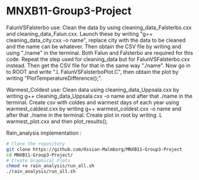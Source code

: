 # MNXB11-Group3-Project

FalunVSFalsterbo use:
Clean the data by using cleaning_data_Falsterbo.cxx and cleaning_data_Falun.cxx. Launch these by writing "g++ cleaning_data_city.cxx -o name", replace city with the data to be cleaned and the name can be whatever. Then obtain the CSV file by writing and using "./name" in the terminal. Both Falun and Falsterbo are required for this code. Repeat the step used for cleaning_data but for FalunVSFalsterbo.cxx instead. Then get the CSV file for that in the same way "./name". Now go in to ROOT and write ".L FalunVSFalsterboPlot.C", then obtain the plot by writing  "PlotTemperatureDifference();".

Warmest_Coldest use:
Clean data using cleaning_data_Uppsala.cxx by writing g++ cleaning_data_Uppsala.cxx -o name and after that ./name in the terminal.
Create csv with coldes and warmest days of each year using warmest_caldest.cxx by writing g++ warmest_coldest.cxx -o name and after that ./name in the terminal.
Create plot in root by writing .L warmest_plot.cxx and then plot_results();

Rain_analysis implementation : 

```bash
# Clone the repository
git clone https://github.com/Ossian-Malmborg/MNXB11-Group3-Project
cd MNXB11-Group3-Project/
# Create Graphical Plots
chmod +x rain_analysis/run_all.sh
./rain_analysis/run_all.sh

